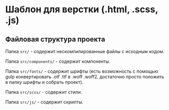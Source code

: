 # Шаблон для верстки (.html, .scss, .js)

## Файловая структура проекта

Папка `src/` - содержит нескомпилированные файлы с исходным кодом.

Папка `src/components/` - содержит компоненты.

Папка `src/fonts/` - содержит шрифты 
(есть возможность с помощью gulp конвертировать .otf .ttf в .woff .woff2, достаточно просто положить в папку шрифты и собрать проект).

Папка `src/scss/` - содержит стили.

Папка `src/js/` - содержит скрипты.
